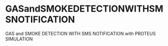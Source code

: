 # GASandSMOKEDETECTIONWITHSMSNOTIFICATION
GAS and SMOKE DETECTION WITH SMS NOTIFICATION with PROTEUS SIMULATION
